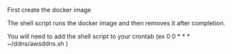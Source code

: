 First create the docker image

The shell script runs the docker image and then removes it after completion.

You will need to add the shell script to your crontab (ex 0 0 * * * ~/ddns/awsddns.sh )
